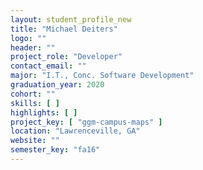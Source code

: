 ```yaml
---
layout: student_profile_new
title: "Michael Deiters"
logo: ""
header: ""
project_role: "Developer"
contact_email: ""
major: "I.T., Conc. Software Development"
graduation_year: 2020
cohort: ""
skills: [ ]
highlights: [ ]
project_key: [ "ggm-campus-maps" ]
location: "Lawrenceville, GA"
website: ""
semester_key: "fa16"
---
```

